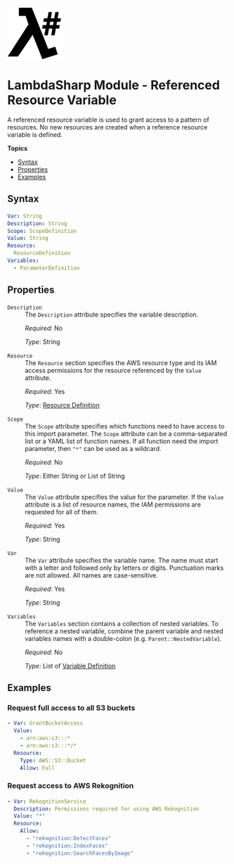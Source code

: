 ![λ#](LambdaSharp_v2_small.png)

# LambdaSharp Module - Referenced Resource Variable

A referenced resource variable is used to grant access to a pattern of resources. No new resources are created when a reference resource variable is defined.

__Topics__
* [Syntax](#syntax)
* [Properties](#properties)
* [Examples](#examples)

## Syntax

```yaml
Var: String
Description: String
Scope: ScopeDefinition
Value: String
Resource:
  ResourceDefinition
Variables:
  - ParameterDefinition
```

## Properties

<dl>

<dt><code>Description</code></dt>
<dd>
The <code>Description</code> attribute specifies the variable description.

<i>Required</i>: No

<i>Type</i>: String
</dd>

<dt><code>Resource</code></dt>
<dd>
The <code>Resource</code> section specifies the AWS resource type and its IAM access permissions for the resource referenced by the <code>Value</code> attribute.

<i>Required</i>: Yes

<i>Type</i>: [Resource Definition](Module-Resource.md)
</dd>

<dt><code>Scope</code></dt>
<dd>
The <code>Scope</code> attribute specifies which functions need to have access to this import parameter. The <code>Scope</code> attribute can be a comma-separated list or a YAML list of function names. If all function need the import parameter, then <code>"*"</code> can be used as a wildcard.

<i>Required</i>: No

<i>Type</i>: Either String or List of String
</dd>

<dt><code>Value</code></dt>
<dd>
The <code>Value</code> attribute specifies the value for the parameter. If the <code>Value</code> attribute is a list of resource names, the IAM permissions are requested for all of them.

<i>Required</i>: Yes

<i>Type</i>: String
</dd>

<dt><code>Var</code></dt>
<dd>
The <code>Var</code> attribute specifies the variable name. The name must start with a letter and followed only by letters or digits. Punctuation marks are not allowed. All names are case-sensitive.

<i>Required</i>: Yes

<i>Type</i>: String
</dd>

<dt><code>Variables</code></dt>
<dd>
The <code>Variables</code> section contains a collection of nested variables. To reference a nested variable, combine the parent variable and nested variables names with a double-colon (e.g. <code>Parent::NestedVariable</code>).

<i>Required:</i> No

<i>Type:</i> List of [Variable Definition](Module-Variables.md)
</dd>

</dl>

## Examples

### Request full access to all S3 buckets

```yaml
- Var: GrantBucketAccess
  Value:
    - arn:aws:s3:::*
    - arn:aws:s3:::*/*
  Resource:
    Type: AWS::S3::Bucket
    Allow: Full
```

### Request access to AWS Rekognition

```yaml
- Var: RekognitionService
  Description: Permissions required for using AWS Rekognition
  Value: "*"
  Resource:
    Allow:
      - "rekognition:DetectFaces"
      - "rekognition:IndexFaces"
      - "rekognition:SearchFacesByImage"
```
